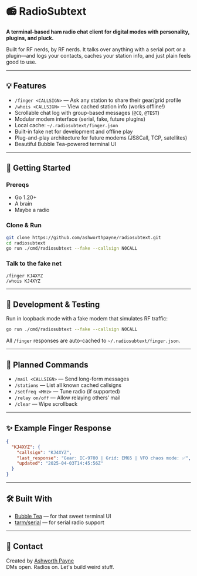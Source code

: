 # 📻 RadioSubtext

**A terminal-based ham radio chat client for digital modes with personality, plugins, and pluck.**

Built for RF nerds, by RF nerds. It talks over anything with a serial port or a plugin—and logs your contacts, caches your station info, and just plain feels good to use.

---

## 💡 Features

- `/finger <CALLSIGN>` — Ask any station to share their gear/grid profile
- `/whois <CALLSIGN>` — View cached station info (works offline!)
- Scrollable chat log with group-based messages (`@CQ`, `@TEST`)
- Modular modem interface (serial, fake, future plugins)
- Local cache: `~/.radiosubtext/finger.json`
- Built-in fake net for development and offline play
- Plug-and-play architecture for future modems (JS8Call, TCP, satellites)
- Beautiful Bubble Tea-powered terminal UI

---

## 🔧 Getting Started

### Prereqs

- Go 1.20+
- A brain
- Maybe a radio

### Clone & Run

```bash
git clone https://github.com/ashworthpayne/radiosubtext.git
cd radiosubtext
go run ./cmd/radiosubtext --fake --callsign N0CALL
```

### Talk to the fake net

```text
/finger KJ4XYZ
/whois KJ4XYZ
```

---

## 🧪 Development & Testing

Run in loopback mode with a fake modem that simulates RF traffic:

```bash
go run ./cmd/radiosubtext --fake --callsign N0CALL
```

All `/finger` responses are auto-cached to `~/.radiosubtext/finger.json`.

---

## 💬 Planned Commands

- `/mail <CALLSIGN>` — Send long-form messages
- `/stations` — List all known cached callsigns
- `/setfreq <MHz>` — Tune radio (if supported)
- `/relay on/off` — Allow relaying others’ mail
- `/clear` — Wipe scrollback

---

## ✨ Example Finger Response

```json
{
  "KJ4XYZ": {
    "callsign": "KJ4XYZ",
    "last_response": "Gear: IC-9700 | Grid: EM65 | VFO chaos mode: ✅",
    "updated": "2025-04-03T14:45:56Z"
  }
}
```

---

## 🛠️ Built With

- [Bubble Tea](https://github.com/charmbracelet/bubbletea) — for that sweet terminal UI
- [tarm/serial](https://pkg.go.dev/github.com/tarm/serial) — for serial radio support

---

## 👋 Contact

Created by [Ashworth Payne](https://github.com/ashworthpayne)  
DMs open. Radios on. Let's build weird stuff.
